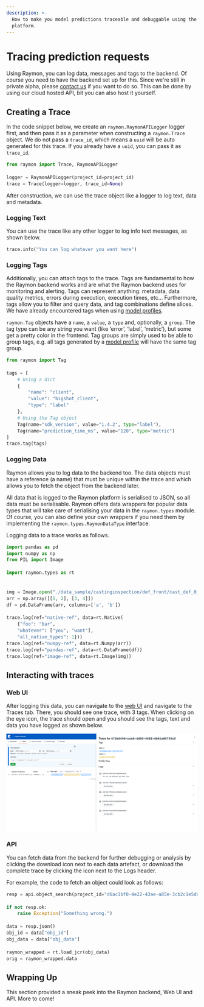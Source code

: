 ```yaml
---
description: >-
  How to make you model predictions traceable and debuggable using the Raymon
  platform.
---
```


# Tracing prediction requests

Using Raymon, you can log data, messages and tags to the backend. Of course you need to have the backend set up for this. Since we're still in private alpha, please [contact us](https://raymon.ai) if you want to do so. This can be done by using our cloud hosted API, bit you can also host it yourself.

## Creating a Trace

In the code snippet below, we create an `raymon.RaymonAPILogger` logger first, and then pass it as a parameter when constructing a `raymon.Trace` object. We do not pass a `trace_id`, which means a `uuid` will be auto generated for this trace. If you already have a `uuid`, you can pass it as `trace_id`.

```python
from raymon import Trace, RaymonAPILogger

logger = RaymonAPILogger(project_id=project_id)
trace = Trace(logger=logger, trace_id=None)
```

After construction, we can use the trace object like a logger to log text, data and metadata.

### Logging Text

You can use the trace like any other logger to log info text messages, as shown below.

```python
trace.info("You can log whatever you want here")
```

### Logging Tags

Additionally, you can attach tags to the trace. Tags are fundamental to how the Raymon backend works and are what the Raymon backend uses for monitoring and alerting. Tags can represent anything: metadata, data quality metrics, errors during execution, execution times, etc… Furthermore, tags allow you to filter and query data, and tag combinations define slices. We have already encountered tags when using [model profiles](../model-profiles-1/building-house-prices.md).

`raymon.Tag` objects have a `name`, a `value`, a `type` and, optionally, a `group`. The tag type can be any string you want \(like ‘error’, ‘label’, ‘metric’\), but some get a pretty color in the frontend. Tag groups are simply used to be able to group tags, e.g. all tags generated by a [model profile](../model-profiles-1/building-house-prices.md) will have the same tag group.

```python
from raymon import Tag

tags = [
    # Using a dict
    {
        "name": "client",
        "value": "bigshot_client",
        "type": "label"
    },
    # Using the Tag object
    Tag(name="sdk_version", value="1.4.2", type="label"),
    Tag(name="prediction_time_ms", value="120", type="metric")
]
trace.tag(tags)
```

### Logging Data

Raymon allows you to log data to the backend too. The data objects must have a reference \(a name\) that must be unique within the trace and which allows you to fetch the object from the backend later.

All data that is logged to the Raymon platform is serialised to JSON, so all data must be serialisable. Raymon offers data wrappers for popular data types that will take care of serialising your data in the `raymon.types` module. Of course, you can also define your own wrappers if you need them by implementing the `raymon.types.RaymonDataType` interface.

Logging data to a trace works as follows.

```python
import pandas as pd
import numpy as np
from PIL import Image

import raymon.types as rt


img = Image.open("./data_sample/castinginspection/def_front/cast_def_0_0.jpeg")
arr = np.array([[1, 2], [3, 4]])
df = pd.DataFrame(arr, columns=['a', 'b'])

trace.log(ref="native-ref", data=rt.Native(
    {"foo": "bar",
    "whatever": ["you", "want"],
    "all_native_types": 1}))
trace.log(ref="numpy-ref", data=rt.Numpy(arr))
trace.log(ref="pandas-ref", data=rt.DataFrame(df))
trace.log(ref="image-ref", data=rt.Image(img))
```

## Interacting with traces

### Web UI

After logging this data, you can navigate to the [web UI](https://ui.raymon.ai/) and navigate to the Traces tab. There, you should see one trace, with 3 tags. When clicking on the eye icon, the trace should open and you should see the tags, text and data you have logged as shown below.

![Example of a very simple trace \(without visualisations yet\).](../.gitbook/assets/image%20%2811%29.png)

### API

You can fetch data from the backend for further debugging or analysis by clicking the download icon next to each data artefact, or download the complete trace by clicking the icon next to the Logs header.

For example, the code to fetch an object could look as follows:

```python
resp = api.object_search(project_id="d6ac1bf0-4e22-43ae-a85e-3cb2c1e5da80", trace_id="472b649d-cce8-4d50-9682-6b81a80755c0", ref="numpy-ref")

if not resp.ok:
    raise Exception("Something wrong.")

data = resp.json()
obj_id = data["obj_id"]
obj_data = data["obj_data"]

raymon_wrapped = rt.load_jcr(obj_data)
orig = raymon_wrapped.data
```

## Wrapping Up

This section provided a sneak peek into the Raymon backend, Web UI and API. More to come!

